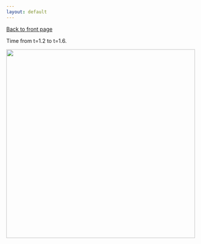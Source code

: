 ```yaml
---
layout: default
---
```

[Back to front page](./)

Time from t=1.2 to t=1.6.

<img src="images/color_little.gif" width="500"/>

